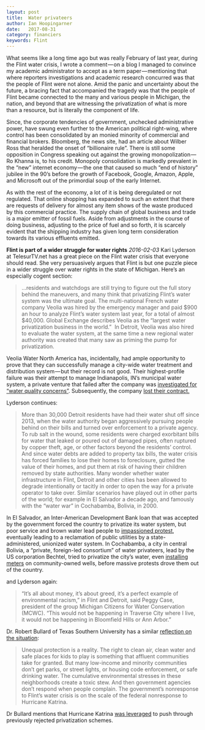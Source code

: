 ```yaml
---
layout: post
title:  Water privateers
author: Ian Hoopingarner
date:   2017-08-31
category: financiers
keywords: Flint
---
```

What seems like a long time ago but was really February of last year, during the Flint water crisis, I wrote a comment — on a blog I managed to convince my academic administrator to accept as a term paper — mentioning that where reporters investigations and academic research concurred was that the people of Flint were not alone. Amid the panic and uncertainty about the future, a bracing fact that accompanied the tragedy was that the people of Flint became connected to the many and various people in Michigan, the nation, and beyond that are witnessing the privatization of what is more than a resource, but is literally the component of life. 

Since, the corporate tendencies of government, unchecked administrative power, have swung even further to the American political right-wing, where control has been consolidated by an monied minority of commercial and financial brokers. Bloomberg, the news site, had an article about Wilber Ross that heralded the onset of “billionaire rule”. There is still some opposition in Congress speaking out against the growing monopolization — Ro Khanna is, to his credit. Monopoly consolidation is markedly prevalent in the “new” internet economy — the one that caused so much “end of history” jubilee in the 90’s before the growth of Facebook, Google, Amazon, Apple, and Microsoft out of the primordial soup of the early Internet. 

As with the rest of the economy, a lot of it is being deregulated or not regulated. That online shopping has expanded to such an extent that there are requests of delivery for almost any item shows of the waste produced by this commercial practice. The supply chain of global business and trade is a major emitter of fossil fuels. Aside from adjustments in the course of doing business, adjusting to the price of fuel and so forth, it is scarcely evident that the shipping industry has given long term consideration towards its various effluents emitted. 


**Flint is part of a wider struggle for water rights**
*2016-02-03*
Kari Lyderson at TelesurTV.net has a great piece on the Flint water crisis that everyone should read. She very persuasively argues that Flint is but one puzzle piece in a wider struggle over water rights in the state of Michigan. Here’s an especially cogent section:
>…residents and watchdogs are still trying to figure out the full story behind the maneuvers, and many think that privatizing Flint’s water system was the ultimate goal.
>The multi-national French water company Veolia was hired by the emergency manager and paid $900 an hour to analyze Flint’s water system last year, for a total of almost $40,000. Global Exchange describes Veolia as the “largest water privatization business in the world.”  In Detroit, Veolia was also hired to evaluate the water system, at the same time a new regional water authority was created that many saw as priming the pump for privatization.

Veolia Water North America has, incidentally, had ample opportunity to prove that they can successfully manage a city-wide water treatment and distribution system — but their record is not good. Their highest-profile failure was their attempt to manage Indianapolis, IN’s municipal water system, a private venture that failed after the company was [investigated for “water quality concerns”](http://www.wthr.com/story/3927046/veolia-water-indianapolis-under-investigation). Subsequently, the company [lost their contract.](http://www.ibj.com/articles/23102-veolia-losing-water-contract-will-get-29m-termination-fee)

Lyderson continues:
>More than 30,000 Detroit residents have had their water shut off since 2013, when the water authority began aggressively pursuing people behind on their bills and turned over enforcement to a private agency.
To rub salt in the wound, some residents were charged exorbitant bills for water that leaked or poured out of damaged pipes, often ruptured by copper theft, age, or other factors beyond the residents’ control. And since water debts are added to property tax bills, the water crisis has forced families to lose their homes to foreclosure, gutted the value of their homes, and put them at risk of having their children removed by state authorities.
Many wonder whether water infrastructure in Flint, Detroit and other cities has been allowed to degrade intentionally or tacitly in order to open the way for a private operator to take over. Similar scenarios have played out in other parts of the world; for example in El Salvador a decade ago, and famously with the “water war” in Cochabamba, Bolivia, in 2000.

In El Salvador, an Inter-American Development Bank loan that was accepted by the government forced the country to privatize its water system, but poor service and brown water lead people to [impassioned protest](http://upsidedownworld.org/main/el-salvador-archives-74/445-not-for-sale-el-salvadors-movement-against-water-privatization), eventually leading to a reclamation of public utilities by a state-administered, unionized water system. In Cochabamba, a city in central Bolivia, a “private, foreign-led consortium” of water privateers, lead by the US corporation Bechtel, tried to privatize the city’s water, even [installing meters](http://www.newyorker.com/magazine/2002/04/08/leasing-the-rain) on community-owned wells, before massive protests drove them out of the country.

and Lyderson again:
>“It’s all about money, it’s about greed, it’s a perfect example of environmental racism,” in Flint and Detroit, said Peggy Case, president of the group Michigan Citizens for Water Conservation (MCWC). “This would not be happening in Traverse City where I live, it would not be happening in Bloomfield Hills or Ann Arbor.”

Dr. Robert Bullard of Texas Southern University has a similar [reflection on the situation](http://rockrivertimes.com/2016/01/22/flints-water-crisis-is-a-blatant-example-of-environmental-injustice/?utm_source=dlvr.it&utm_medium=twitter):
>Unequal protection is a reality. The right to clean air, clean water and safe places for kids to play is something that affluent communities take for granted. But many low-income and minority communities don’t get parks, or street lights, or housing code enforcement, or safe drinking water. The cumulative environmental stresses in these neighborhoods create a toxic stew. And then government agencies don’t respond when people complain. The government’s nonresponse to Flint’s water crisis is on the scale of the federal nonresponse to Hurricane Katrina.

Dr Bullard mentions that Hurricane Katrina [was leveraged](http://www.democracynow.org/2015/8/28/shock_doctrine_a_look_at_the) to push through previously rejected privatization schemes. 
